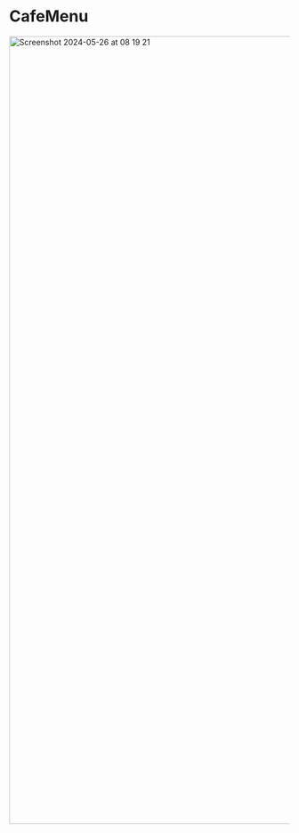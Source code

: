 # CafeMenu

<img width="1418" alt="Screenshot 2024-05-26 at 08 19 21" src="https://github.com/jognagram/CafeMenu/assets/61625884/3028945f-94ce-41dd-94f1-e97c805e7baa">
